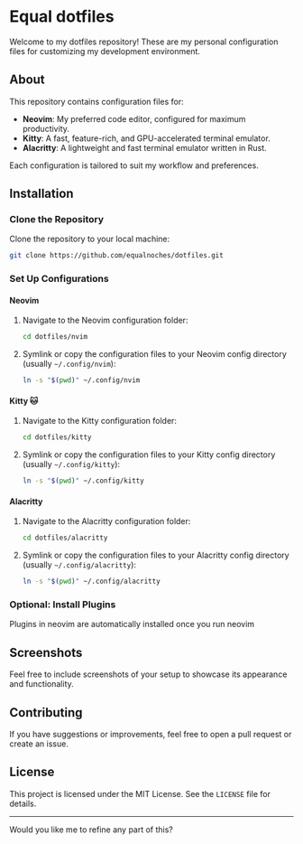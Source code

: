 # Equal dotfiles

Welcome to my dotfiles repository! These are my personal configuration files for customizing my development environment.

## About

This repository contains configuration files for:

- **Neovim**: My preferred code editor, configured for maximum productivity.
- **Kitty**: A fast, feature-rich, and GPU-accelerated terminal emulator.
- **Alacritty**: A lightweight and fast terminal emulator written in Rust.

Each configuration is tailored to suit my workflow and preferences.

## Installation

### Clone the Repository

Clone the repository to your local machine:

```bash
git clone https://github.com/equalnoches/dotfiles.git
```

### Set Up Configurations

#### Neovim

1. Navigate to the Neovim configuration folder:
   ```bash
   cd dotfiles/nvim
   ```
2. Symlink or copy the configuration files to your Neovim config directory (usually `~/.config/nvim`):
   ```bash
   ln -s "$(pwd)" ~/.config/nvim
   ```

#### Kitty 🐱

1. Navigate to the Kitty configuration folder:
   ```bash
   cd dotfiles/kitty
   ```
2. Symlink or copy the configuration files to your Kitty config directory (usually `~/.config/kitty`):
   ```bash
   ln -s "$(pwd)" ~/.config/kitty
   ```

#### Alacritty

1. Navigate to the Alacritty configuration folder:
   ```bash
   cd dotfiles/alacritty
   ```
2. Symlink or copy the configuration files to your Alacritty config directory (usually `~/.config/alacritty`):
   ```bash
   ln -s "$(pwd)" ~/.config/alacritty
   ```

### Optional: Install Plugins

Plugins in neovim are automatically installed once you run neovim

## Screenshots

Feel free to include screenshots of your setup to showcase its appearance and functionality.

## Contributing

If you have suggestions or improvements, feel free to open a pull request or create an issue.

## License

This project is licensed under the MIT License. See the `LICENSE` file for details.

---

Would you like me to refine any part of this?
